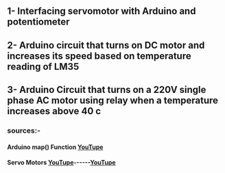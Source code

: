 ## 1- Interfacing servomotor with Arduino and potentiometer
## 2- Arduino circuit that turns on DC motor and increases its speed based on temperature reading of LM35
## 3- Arduino Circuit that turns on a 220V single phase AC motor using relay when a temperature increases above 40 c
### sources:-
#### Arduino map() Function    [YouTupe](https://www.arduino.cc/reference/en/language/functions/math/map/)
#### Servo Motors  [YouTupe](https://www.youtube.com/watch?v=tHOH-bYjR4k)------[YouTupe](https://www.youtube.com/watch?v=QbgTl6VSA9Y)  
